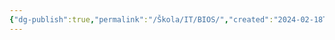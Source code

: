 ```yaml
---
{"dg-publish":true,"permalink":"/Škola/IT/BIOS/","created":"2024-02-18T22:22:08.280+01:00","updated":"2024-03-13T18:14:43.830+01:00"}
---
```


